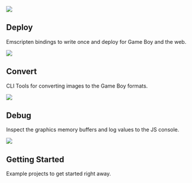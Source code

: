 <section class="homepage-right">
  <div class="homepage-center">
    <img src="/img/deploy.png" />
  </div>
  <div class="homepage-center">
    <div>
      <h2>Deploy</h2>
      <p>Emscripten bindings to write once and deploy for Game Boy and the web.</p>
    </div>
  </div>
</section>

<section class="homepage-left">
  <div class="homepage-center">
    <img src="/img/convert.png" />
  </div>
  <div class="homepage-center">
    <div>
      <h2>Convert</h2>
      <p>CLI Tools for converting images to the Game Boy formats.</p>
    </div>
  </div>
</section>

<section class="homepage-right">
  <div class="homepage-center">
    <img src="/img/debug.png" />
  </div>
  <div class="homepage-center">
    <div>
      <h2>Debug</h2>
      <p>Inspect the graphics memory buffers and log values to the JS console.</p>
    </div>
  </div>
</section>

<section class="homepage-left">
  <div class="homepage-center">
    <img src="/img/examples.png" />
  </div>
  <div class="homepage-center">
    <div>
      <h2>Getting Started</h2>
      <p>Example projects to get started right away.</p>
    </div>
  </div>
</section>
